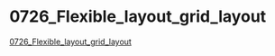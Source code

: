 # 0726_Flexible_layout_grid_layout
[0726_Flexible_layout_grid_layout](https://aiwithcloud.com/?p=1807)
